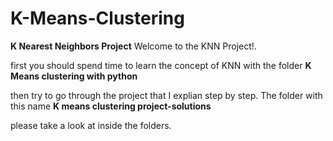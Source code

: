 # K-Means-Clustering
**K Nearest Neighbors Project**
Welcome to the KNN Project!. 

first you should spend time to learn the concept of KNN with the folder **K Means clustering with python**

then try to go through the project that I explian step by step. The folder with this name **K means clustering project-solutions**

please take a look at inside the folders.
